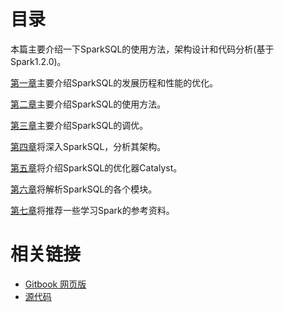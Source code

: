 # 目录
本篇主要介绍一下SparkSQL的使用方法，架构设计和代码分析(基于Spark1.2.0)。

[第一章](01-introduction/README.md)主要介绍SparkSQL的发展历程和性能的优化。

[第二章](02-use_of_sparksql/README.md)主要介绍SparkSQL的使用方法。

[第三章](03-performance-turning/README.md)主要介绍SparkSQL的调优。

[第四章](04-context/README.md)将深入SparkSQL，分析其架构。

[第五章](05-catalyst/README.md)将介绍SparkSQL的优化器Catalyst。

[第六章](06-component/README.md)将解析SparkSQL的各个模块。

[第七章](07-overall/README.md)将推荐一些学习Spark的参考资料。

# 相关链接
- [Gitbook 网页版](http://marsishandsome.github.io/SparkSQL-Internal/)
- [源代码](https://github.com/marsishandsome/SparkSQL-Internal)
